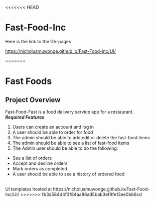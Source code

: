 <<<<<<< HEAD
# Fast-Food-Inc

Here is the link to the Gh-pages

https://nicholusmuwonge.github.io/Fast-Food-Inc/UI/




=======
<h1>Fast Foods</h1>
<h2>Project Overview</h2>
Fast-Food-Fast is a food delivery service app for a restaurant. <br/>
<em><b>Required Features</b> </em> <br/>

1. Users can create an account and log in <br/>
2. A user should be able to order for food <br/>
3. The admin should be able to add,edit or delete the fast-food items <br/>
4. The admin should be able to see a list of fast-food items <br/>
5. The Admin user should be able to do the following: <br/>
<ul> <li> See a list of orders </li>
<li> Accept and decline orders </li>
<li> Mark orders as completed </li>
<li> A user should be able to see a history of ordered food </li> </ul> <br/>
UI templates hosted at https://nicholusmuwonge.github.io/Fast-Food-Inc/UI/
>>>>>>> fb3a584d4f3f84aa86ad5bab3ef9fe13ee0bb6cd
